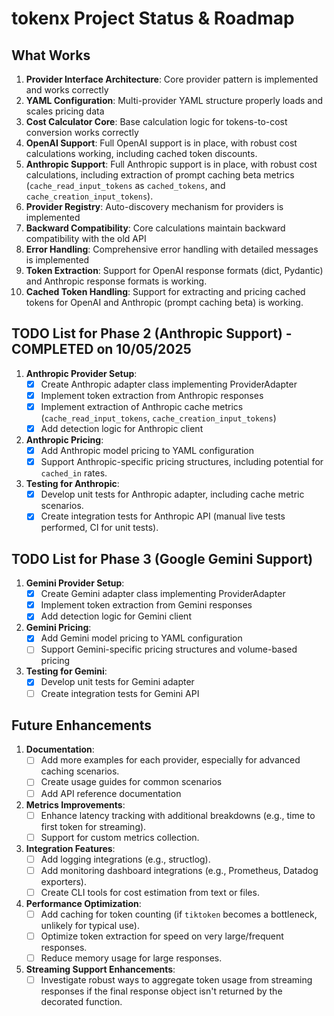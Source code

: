 # tokenx Project Status & Roadmap

## What Works

1. **Provider Interface Architecture**: Core provider pattern is implemented and works correctly
2. **YAML Configuration**: Multi-provider YAML structure properly loads and scales pricing data
3. **Cost Calculator Core**: Base calculation logic for tokens-to-cost conversion works correctly
4. **OpenAI Support**: Full OpenAI support is in place, with robust cost calculations working, including cached token discounts.
5. **Anthropic Support**: Full Anthropic support is in place, with robust cost calculations, including extraction of prompt caching beta metrics (`cache_read_input_tokens` as `cached_tokens`, and `cache_creation_input_tokens`).
6. **Provider Registry**: Auto-discovery mechanism for providers is implemented
7. **Backward Compatibility**: Core calculations maintain backward compatibility with the old API
8. **Error Handling**: Comprehensive error handling with detailed messages is implemented
9. **Token Extraction**: Support for OpenAI response formats (dict, Pydantic) and Anthropic response formats is working.
10. **Cached Token Handling**: Support for extracting and pricing cached tokens for OpenAI and Anthropic (prompt caching beta) is working.

## TODO List for Phase 2 (Anthropic Support) - COMPLETED on 10/05/2025

1. **Anthropic Provider Setup**:
   - [x] Create Anthropic adapter class implementing ProviderAdapter
   - [x] Implement token extraction from Anthropic responses
   - [x] Implement extraction of Anthropic cache metrics (`cache_read_input_tokens`, `cache_creation_input_tokens`)
   - [x] Add detection logic for Anthropic client

2. **Anthropic Pricing**:
   - [x] Add Anthropic model pricing to YAML configuration
   - [x] Support Anthropic-specific pricing structures, including potential for `cached_in` rates.

3. **Testing for Anthropic**:
   - [x] Develop unit tests for Anthropic adapter, including cache metric scenarios.
   - [x] Create integration tests for Anthropic API (manual live tests performed, CI for unit tests).

## TODO List for Phase 3 (Google Gemini Support)

1. **Gemini Provider Setup**:
   - [x] Create Gemini adapter class implementing ProviderAdapter
   - [x] Implement token extraction from Gemini responses
   - [x] Add detection logic for Gemini client

2. **Gemini Pricing**:
   - [x] Add Gemini model pricing to YAML configuration
   - [ ] Support Gemini-specific pricing structures and volume-based pricing

3. **Testing for Gemini**:
   - [x] Develop unit tests for Gemini adapter
   - [ ] Create integration tests for Gemini API

## Future Enhancements

1. **Documentation**:
   - [ ] Add more examples for each provider, especially for advanced caching scenarios.
   - [ ] Create usage guides for common scenarios
   - [ ] Add API reference documentation

2. **Metrics Improvements**:
   - [ ] Enhance latency tracking with additional breakdowns (e.g., time to first token for streaming).
   - [ ] Support for custom metrics collection.

3. **Integration Features**:
   - [ ] Add logging integrations (e.g., structlog).
   - [ ] Add monitoring dashboard integrations (e.g., Prometheus, Datadog exporters).
   - [ ] Create CLI tools for cost estimation from text or files.

4. **Performance Optimization**:
   - [ ] Add caching for token counting (if `tiktoken` becomes a bottleneck, unlikely for typical use).
   - [ ] Optimize token extraction for speed on very large/frequent responses.
   - [ ] Reduce memory usage for large responses.

5. **Streaming Support Enhancements**:
    - [ ] Investigate robust ways to aggregate token usage from streaming responses if the final response object isn't returned by the decorated function.